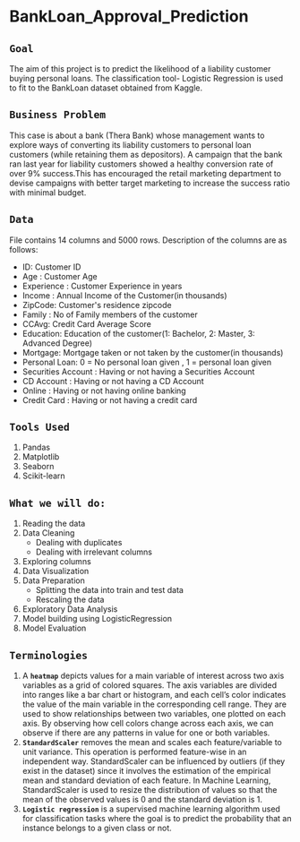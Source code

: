 # **BankLoan_Approval_Prediction**
## **`Goal`**
The aim of this project is to predict the likelihood of a liability customer buying personal loans. The classification tool- Logistic Regression is used to fit to the BankLoan dataset obtained from Kaggle.
## **`Business Problem`**
This case is about a bank (Thera Bank) whose management wants to explore ways of converting its liability customers to personal loan customers (while retaining them as depositors). A campaign that the bank ran last year for liability customers showed a healthy conversion rate of over 9% success.This has encouraged the retail marketing department to devise campaigns with better target marketing to increase the success ratio with minimal budget.
## **`Data`**
File contains 14 columns and 5000 rows. Description of the columns are as follows:
- ID: Customer ID
- Age : Customer Age
- Experience : Customer Experience in years
- Income : Annual Income of the Customer(in thousands)
- ZipCode: Customer's residence zipcode
- Family : No of Family members of the customer
- CCAvg: Credit Card Average Score
- Education: Education of the customer(1: Bachelor, 2: Master, 3: Advanced Degree)
- Mortgage: Mortgage taken or not taken by the customer(in thousands)
- Personal Loan: 0 = No personal loan given , 1 = personal loan given
- Securities Account : Having or not having a Securities Account
- CD Account : Having or not having a CD Account
- Online : Having or not having online banking
- Credit Card : Having or not having a credit card
## **`Tools Used`**
1. Pandas
2. Matplotlib
3. Seaborn
4. Scikit-learn
## **`What we will do:`**
1. Reading the data
2. Data Cleaning
   - Dealing with duplicates
   - Dealing with irrelevant columns   
4. Exploring columns
5. Data Visualization
6. Data Preparation
   - Splitting the data into train and test data
   - Rescaling the data 
7. Exploratory Data Analysis
8. Model building using LogisticRegression
9. Model Evaluation
## **`Terminologies`** 
1. A **`heatmap`** depicts values for a main variable of interest across two axis variables as a grid of colored squares. The axis variables are divided into ranges like a bar chart or histogram, and each cell’s color indicates the value of the main variable in the corresponding cell range. They are used to show relationships between two variables, one plotted on each axis. By observing how cell colors change across each axis, we can observe if there are any patterns in value for one or both variables.
2. **`StandardScaler`** removes the mean and scales each feature/variable to unit variance. This operation is performed feature-wise in an independent way. StandardScaler can be influenced by outliers (if they exist in the dataset) since it involves the estimation of the empirical mean and standard deviation of each feature. In Machine Learning, StandardScaler is used to resize the distribution of values so that the mean of the observed values is 0 and the standard deviation is 1.
3. **`Logistic regression`** is a supervised machine learning algorithm used for classification tasks where the goal is to predict the probability that an instance belongs to a given class or not. 
